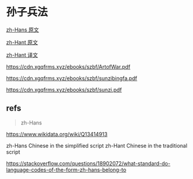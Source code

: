 # 孙子兵法


[zh-Hans 原文](./ArtofWar.pdf)

[zh-Hant 原文](./sunzibingfa.pdf)

[zh-Hant 译文](./sunzi.pdf)

https://cdn.xgqfrms.xyz/ebooks/szbf/ArtofWar.pdf

https://cdn.xgqfrms.xyz/ebooks/szbf/sunzibingfa.pdf


https://cdn.xgqfrms.xyz/ebooks/szbf/sunzi.pdf


## refs

> zh-Hans

https://www.wikidata.org/wiki/Q13414913


zh-Hans Chinese in the simplified script
zh-Hant Chinese in the traditional script

https://stackoverflow.com/questions/18902072/what-standard-do-language-codes-of-the-form-zh-hans-belong-to



